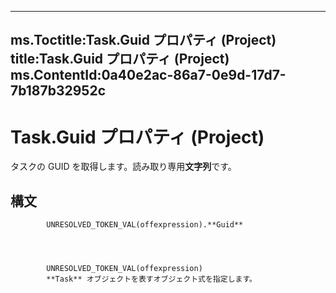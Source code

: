 

---
ms.Toctitle:Task.Guid プロパティ (Project)
title:Task.Guid プロパティ (Project)
ms.ContentId:0a40e2ac-86a7-0e9d-17d7-7b187b32952c
---
# Task.Guid プロパティ (Project)




タスクの GUID を取得します。読み取り専用**文字列**です。

## 構文

            UNRESOLVED_TOKEN_VAL(offexpression).**Guid**




            UNRESOLVED_TOKEN_VAL(offexpression)
            **Task** オブジェクトを表すオブジェクト式を指定します。




